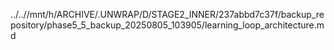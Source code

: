 ../..//mnt/h/ARCHIVE/.UNWRAP/D/STAGE2_INNER/237abbd7c37f/backup_repository/phase5_5_backup_20250805_103905/learning_loop_architecture.md